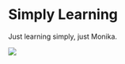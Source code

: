 # Simply Learning
Just learning simply, just Monika.

[![](https://img.shields.io/github/languages/count/yescafe/simply_learning.svg)](https://github.com/yescafe/simply_learning)
